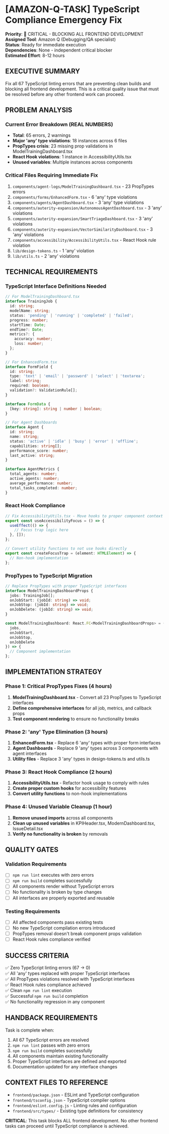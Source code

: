 # [AMAZON-Q-TASK] TypeScript Compliance Emergency Fix

**Priority**: 🔴 CRITICAL - BLOCKING ALL FRONTEND DEVELOPMENT  
**Assigned Tool**: Amazon Q (Debugging/QA specialist)  
**Status**: Ready for immediate execution  
**Dependencies**: None - independent critical blocker  
**Estimated Effort**: 8-12 hours  

## EXECUTIVE SUMMARY
Fix all 67 TypeScript linting errors that are preventing clean builds and blocking all frontend development. This is a critical quality issue that must be resolved before any other frontend work can proceed.

## PROBLEM ANALYSIS

### Current Error Breakdown (REAL NUMBERS)
- **Total**: 65 errors, 2 warnings
- **Major 'any' type violations**: 18 instances across 6 files
- **PropTypes crisis**: 23 missing prop validations in ModelTrainingDashboard.tsx
- **React Hook violations**: 1 instance in AccessibilityUtils.tsx
- **Unused variables**: Multiple instances across components

### Critical Files Requiring Immediate Fix
1. `components/agent-logs/ModelTrainingDashboard.tsx` - 23 PropTypes errors
2. `components/forms/EnhancedForm.tsx` - 6 'any' type violations
3. `components/agents/AgentDashboard.tsx` - 3 'any' type violations
4. `components/auterity-expansion/AutonomousAgentDashboard.tsx` - 3 'any' violations
5. `components/auterity-expansion/SmartTriageDashboard.tsx` - 3 'any' violations
6. `components/auterity-expansion/VectorSimilarityDashboard.tsx` - 3 'any' violations
7. `components/accessibility/AccessibilityUtils.tsx` - React Hook rule violation
8. `lib/design-tokens.ts` - 1 'any' violation
9. `lib/utils.ts` - 2 'any' violations

## TECHNICAL REQUIREMENTS

### TypeScript Interface Definitions Needed
```typescript
// For ModelTrainingDashboard.tsx
interface TrainingJob {
  id: string;
  modelName: string;
  status: 'pending' | 'running' | 'completed' | 'failed';
  progress: number;
  startTime: Date;
  endTime?: Date;
  metrics?: {
    accuracy: number;
    loss: number;
  };
}

// For EnhancedForm.tsx
interface FormField {
  id: string;
  type: 'text' | 'email' | 'password' | 'select' | 'textarea';
  label: string;
  required: boolean;
  validation?: ValidationRule[];
}

interface FormData {
  [key: string]: string | number | boolean;
}

// For Agent Dashboards
interface Agent {
  id: string;
  name: string;
  status: 'active' | 'idle' | 'busy' | 'error' | 'offline';
  capabilities: string[];
  performance_score: number;
  last_active: string;
}

interface AgentMetrics {
  total_agents: number;
  active_agents: number;
  average_performance: number;
  total_tasks_completed: number;
}
```

### React Hook Compliance
```typescript
// Fix AccessibilityUtils.tsx - Move hooks to proper component context
export const useAccessibilityFocus = () => {
  useEffect(() => {
    // Focus trap logic here
  }, []);
};

// Convert utility functions to not use hooks directly
export const createFocusTrap = (element: HTMLElement) => {
  // Non-hook implementation
};
```

### PropTypes to TypeScript Migration
```typescript
// Replace PropTypes with proper TypeScript interfaces
interface ModelTrainingDashboardProps {
  jobs: TrainingJob[];
  onJobStart: (jobId: string) => void;
  onJobStop: (jobId: string) => void;
  onJobDelete: (jobId: string) => void;
}

const ModelTrainingDashboard: React.FC<ModelTrainingDashboardProps> = ({
  jobs,
  onJobStart,
  onJobStop,
  onJobDelete
}) => {
  // Component implementation
};
```

## IMPLEMENTATION STRATEGY

### Phase 1: Critical PropTypes Fixes (4 hours)
1. **ModelTrainingDashboard.tsx** - Convert all 23 PropTypes to TypeScript interfaces
2. **Define comprehensive interfaces** for all job, metrics, and callback props
3. **Test component rendering** to ensure no functionality breaks

### Phase 2: 'any' Type Elimination (3 hours)
1. **EnhancedForm.tsx** - Replace 6 'any' types with proper form interfaces
2. **Agent Dashboards** - Replace 9 'any' types across 3 components with agent interfaces
3. **Utility files** - Replace 3 'any' types in design-tokens.ts and utils.ts

### Phase 3: React Hook Compliance (2 hours)
1. **AccessibilityUtils.tsx** - Refactor hook usage to comply with rules
2. **Create proper custom hooks** for accessibility features
3. **Convert utility functions** to non-hook implementations

### Phase 4: Unused Variable Cleanup (1 hour)
1. **Remove unused imports** across all components
2. **Clean up unused variables** in KPIHeader.tsx, ModernDashboard.tsx, IssueDetail.tsx
3. **Verify no functionality is broken** by removals

## QUALITY GATES

### Validation Requirements
- [ ] `npm run lint` executes with zero errors
- [ ] `npm run build` completes successfully
- [ ] All components render without TypeScript errors
- [ ] No functionality is broken by type changes
- [ ] All interfaces are properly exported and reusable

### Testing Requirements
- [ ] All affected components pass existing tests
- [ ] No new TypeScript compilation errors introduced
- [ ] PropTypes removal doesn't break component props validation
- [ ] React Hook rules compliance verified

## SUCCESS CRITERIA
✅ Zero TypeScript linting errors (67 → 0)  
✅ All 'any' types replaced with proper TypeScript interfaces  
✅ All PropTypes violations resolved with TypeScript interfaces  
✅ React Hook rules compliance achieved  
✅ Clean `npm run lint` execution  
✅ Successful `npm run build` completion  
✅ No functionality regression in any component  

## HANDBACK REQUIREMENTS
Task is complete when:
1. All 67 TypeScript errors are resolved
2. `npm run lint` passes with zero errors
3. `npm run build` completes successfully
4. All components maintain existing functionality
5. Proper TypeScript interfaces are defined and exported
6. Documentation updated for any interface changes

## CONTEXT FILES TO REFERENCE
- `frontend/package.json` - ESLint and TypeScript configuration
- `frontend/tsconfig.json` - TypeScript compiler options
- `frontend/eslint.config.js` - Linting rules and configuration
- `frontend/src/types/` - Existing type definitions for consistency

**CRITICAL**: This task blocks ALL frontend development. No other frontend tasks can proceed until TypeScript compliance is achieved.